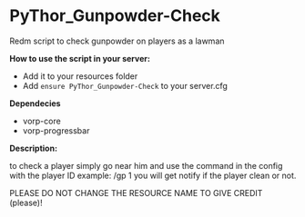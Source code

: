 # PyThor_Gunpowder-Check
Redm script to check gunpowder on players as a lawman

**How to use the script in your server:**

- Add it to your resources folder
- Add `ensure PyThor_Gunpowder-Check` to your server.cfg

**Dependecies**
- vorp-core
- vorp-progressbar

**Description:**

to check a player simply go near him and use the command in the config with the player ID 
example: /gp 1
you will get notify if the player clean or not.

PLEASE DO NOT CHANGE THE RESOURCE NAME TO GIVE CREDIT (please)!
